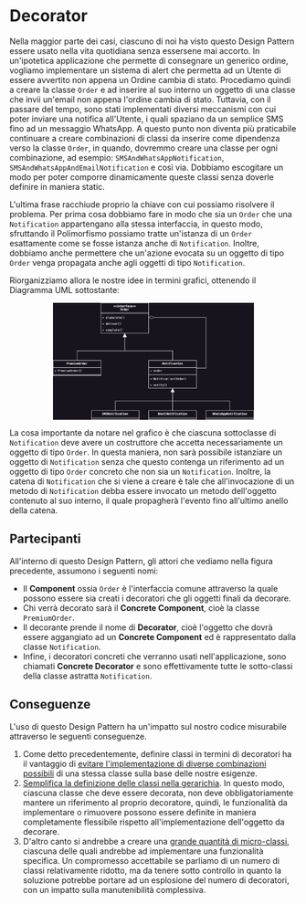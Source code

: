 # Decorator
Nella maggior parte dei casi, ciascuno di noi ha visto questo Design Pattern essere usato nella vita quotidiana 
senza essersene mai accorto. In un'ipotetica applicazione che permette di consegnare un generico ordine, vogliamo 
implementare un sistema di alert che permetta ad un Utente di essere avvertito non appena un Ordine cambia di stato. 
Procediamo quindi a creare la classe `Order` e ad inserire al suo interno un oggetto di una classe che invii un'email 
non appena l'ordine cambia di stato. Tuttavia, con il passare del tempo, sono stati implementati diversi meccanismi 
con cui poter inviare una notifica all'Utente, i quali spaziano da un semplice SMS fino ad un messaggio WhatsApp. 
A questo punto non diventa più praticabile continuare a creare combinazioni di classi da inserire come dipendenza 
verso la classe `Order`, in quando, dovremmo creare una classe per ogni combinazione, ad esempio: 
`SMSAndWhatsAppNotification`, `SMSAndWhatsAppAndEmailNotification` e così via. Dobbiamo escogitare un modo per poter 
comporre dinamicamente queste classi senza doverle definire in maniera static.

L'ultima frase racchiude proprio la chiave con cui possiamo risolvere il problema. Per prima cosa dobbiamo fare in 
modo che sia un `Order` che una `Notification` appartengano alla stessa interfaccia, in questo modo, sfruttando il 
Polimorfismo possiamo tratte un'istanza di un `Order` esattamente come se fosse istanza anche di `Notification`. 
Inoltre, dobbiamo anche permettere che un'azione evocata su un oggetto di tipo `Order` venga propagata anche agli 
oggetti di tipo `Notification`.

Riorganizziamo allora le nostre idee in termini grafici, ottenendo il Diagramma UML sottostante:

<p style="display: flex; justify-content: center">
    <img src="../../Assets/Images/Strutturali/Decorator.png" alt="Decorator Design Pattern" style="width:70%">
</p>

La cosa importante da notare nel grafico è che ciascuna sottoclasse di `Notification` deve avere un costruttore che 
accetta necessariamente un oggetto di tipo `Order`. In questa maniera, non sarà possibile istanziare un oggetto di 
`Notification` senza che questo contenga un riferimento ad un oggetto di tipo `Order` concreto che non sia un 
`Notification`. Inoltre, la catena di `Notification` che si viene a creare è tale che all'invocazione di un metodo 
di `Notification` debba essere invocato un metodo dell'oggetto contenuto al suo interno, il quale propagherà 
l'evento fino all'ultimo anello della catena. 

## Partecipanti
All'interno di questo Design Pattern, gli attori che vediamo nella figura precedente, assumono i seguenti nomi:

* Il __Component__ ossia `Order` è l'interfaccia comune attraverso la quale possono essere sia creati i decoratori 
  che gli oggetti finali da decorare.
* Chi verrà decorato sarà il __Concrete Component__, cioè la classe `PremiumOrder`.
* Il decorante prende il nome di __Decorator__, cioè l'oggetto che dovrà essere aggangiato ad un __Concrete 
  Component__ ed è rappresentato dalla classe `Notification`.
* Infine, i decoratori concreti che verranno usati nell'applicazione, sono chiamati __Concrete Decorator__ e sono 
  effettivamente tutte le sotto-classi della classe astratta `Notification`.

## Conseguenze
L'uso di questo Design Pattern ha un'impatto sul nostro codice misurabile attraverso le seguenti conseguenze.

1. Come detto precedentemente, definire classi in termini di decoratori ha il vantaggio di <u>evitare l'implementazione 
   di diverse combinazioni possibili</u> di una stessa classe sulla base delle nostre esigenze.
2. <u>Semplifica la definizione delle classi nella gerarichia</u>. In questo modo, ciascuna classe che deve essere 
   decorata, non deve obbligatoriamente mantere un riferimento al proprio decoratore, quindi, le funzionalità da 
   implementare o rimuovere possono essere definite in maniera completamente flessibile rispetto all'implementazione 
   dell'oggetto da decorare.
3. D'altro canto si andrebbe a creare una <u>grande quantità di micro-classi</u>, ciascuna delle quali andrebbe ad 
   implementare una funzionalità specifica. Un compromesso accettabile se parliamo di un numero di classi 
   relativamente ridotto, ma da tenere sotto controllo in quanto la soluzione potrebbe portare ad un esplosione del 
   numero di decoratori, con un impatto sulla manutenibilità complessiva.

